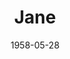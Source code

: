 ---
title: Jane
date: 1958-05-28
closing_date: 1958-06-07
layout: productions
playbill:
Theatre: Theatre Jacksonville
Venue: Little Theatre
cast:
- Ann Tower: Frances Fay Andrews
- Peter Crewe: James Boyer
- Wilson: Jack Atkinson
- William Tower: Charles Archbold
- Millicent Tower: Helen Keegan
- Mrs. Jane Fowler: Esther Barnes
- The Maid: Sandra Breckur
- Lord Allan Frobisher: John Tacy
- Gilbert Dabney: Edward Siegal
crew:
- Designer and Director: Maurice Geoffrey
- Stage Manager: Bill Gibbs
- book-holder: Libbi Whiteman
- Lighting:
  - JoAnne Hicks
  - Norman Howard
- Sound Effects: Dorothy Massey
- Wardrobe: Eula Mae Snow
- Properties:
  - Esther Mae Blankenbeckler
  - Bill Schill
  - Marie Bristow
  - Sue Henderson
  - Eloise Hartsfield
  - Gayle Swymer
  - Peggy Coll
  - Susan Massey
- Make-Up:
  - Polly Clendening
  - Lois Keeney
  - Hilda Zeller
  - Brenda Bartley
  - Judy Bartley
  - Linda Davis
- Scenery:
  - Frank Ridge
  - Dixie Cohen
  - Paul Trudeau
  - Malcolm Argo
  - Bill Schill
  - Felix Jacobs
  - Lyn Scharar
  - Stanley Norton
  - Charles Fleming
  - Eula Mae Snow
  - Judith Snow
  - Ted Jordan
  - Ferguson Barnes
  - Jim Hammond
  - Susan Massey
  - Norman Howard
  - Christine Schiller
  - Gene Walters
  - Gary Stafford
  - Clifford Walker
  - Claire Lashley
  - K. A. Lashley
  - Jerry Long
  - Sandra Breckur
orchestra:
---